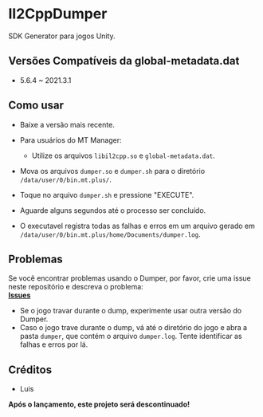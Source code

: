 # Il2CppDumper

SDK Generator para jogos Unity.

## Versões Compatíveis da global-metadata.dat
- 5.6.4 ~ 2021.3.1

## Como usar  
- Baixe a versão mais recente.  
- Para usuários do MT Manager:  
  - Utilize os arquivos `libil2cpp.so` e `global-metadata.dat`.  

- Mova os arquivos `dumper.so` e `dumper.sh` para o diretório `/data/user/0/bin.mt.plus/`.  
- Toque no arquivo `dumper.sh` e pressione "EXECUTE".  
- Aguarde alguns segundos até o processo ser concluído.  

- O executavel registra todas as falhas e erros em um arquivo gerado em `/data/user/0/bin.mt.plus/home/Documents/dumper.log`.

## Problemas  
Se você encontrar problemas usando o Dumper, por favor, crie uma issue neste repositório e descreva o problema:  
**[Issues](https://github.com/Litch666/Il2cppDumper/issues)**  

- Se o jogo travar durante o dump, experimente usar outra versão do Dumper.  
- Caso o jogo trave durante o dump, vá até o diretório do jogo e abra a pasta `dumper`, que contém o arquivo `dumper.log`. Tente identificar as falhas e erros por lá.

## Créditos  
- Luis

**Após o lançamento, este projeto será descontinuado!**
